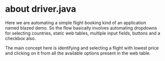 # about driver.java
Here we are automating a simple flight booking kind of an application named blazed demo. So the flow basically involves automating dropdowns for selecting countries, static web tables, multiple input fields,
buttons and a checkbox also.

The main concept here is identifying and selecting a flight with lowest price and clicking on it from all the available options present in the web table.
